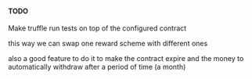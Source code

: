 #### TODO

Make truffle run tests on top of the configured contract

this way we can swap one reward scheme with different ones

also a good feature to do it to make the contract expire and the money to automatically withdraw after a period of time (a month)

